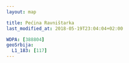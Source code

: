 ```yaml
---
layout: map

title: Pećina Ravništarka
last_modified_at: 2018-05-19T23:04:04+02:00

WDPA: [388804]
geoSrbija:
  L1_183: [117]
---
```

